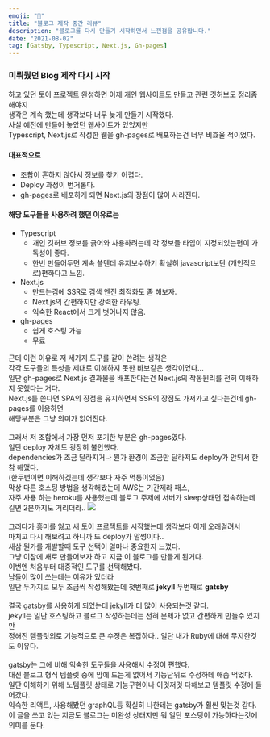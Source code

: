 ```yaml
---
emoji: "🚧"
title: "블로그 제작 중간 리뷰"
description: "블로그를 다시 만들기 시작하면서 느낀점을 공유합니다."
date: "2021-08-02"
tag: [Gatsby, Typescript, Next.js, Gh-pages]
---
```


### 미뤄뒀던 Blog 제작 다시 시작

하고 있던 토이 프로젝트 완성하면 이제 개인 웹사이트도 만들고 관련 깃허브도 정리좀 해야지
<br>생각은 계속 했는데 생각보다 너무 늦게 만들기 시작했다.
<br>사실 예전에 만들어 놓았던 웹사이트가 있었지만
<br>Typescript, Next.js로 작성한 웹을 gh-pages로 배포하는건 너무 비효율 적이었다.

#### 대표적으로

- 조합이 흔하지 않아서 정보를 찾기 어렵다.
- Deploy 과정이 번거롭다.
- gh-pages로 배포하게 되면 Next.js의 장점이 많이 사라진다.

#### 해당 도구들을 사용하려 했던 이유로는

- Typescript
  - 개인 깃허브 정보를 긁어와 사용하려는데 각 정보들 타입이 지정되있는편이 가독성이 좋다.
  - 한번 만들어두면 계속 쓸텐데 유지보수하기 확실히 javascript보단 (개인적으로)편하다고 느낌.
- Next.js
  - 만드는김에 SSR로 검색 엔진 최적화도 좀 해보자.
  - Next.js의 간편하지만 강력한 라우팅.
  - 익숙한 React에서 크게 벗어나지 않음.
- gh-pages
  - 쉽게 호스팅 가능
  - 무료

근데 이런 이유로 저 세가지 도구를 같이 쓴려는 생각은
<br> 각각 도구들의 특성을 제대로 이해하지 못한 바보같은 생각이었다...
<br> 일단 gh-pages로 Next.js 결과물을 배포한다는건 Next.js의 작동원리를 전혀 이해하지 못했다는 거다.
<br> Next.js를 쓴다면 SPA의 장점을 유지하면서 SSR의 장점도 가저가고 싶다는건데 gh-pages를 이용하면
<br> 해당부분은 그냥 의미가 없어진다.
<br>
<br> 그래서 저 조합에서 가장 먼저 포기한 부분은 gh-pages였다.
<br> 일단 deploy 자체도 굉장히 불안했다.
<br> dependencies가 조금 달라지거나 뭔가 환경이 조금만 달라저도 deploy가 안되서 한참 해맸다.
<br> (한두번이면 이해하겠는데 생각보다 자주 먹통이었음)
<br> 막상 다른 호스팅 방법을 생각해봤는데 AWS는 기간제라 패스,
<br> 자주 사용 하는 heroku를 사용했는데 블로그 주제에 서버가 sleep상태면 접속하는데 길면 2분까지도 거리더라..
<img src="https://user-images.githubusercontent.com/71566740/127860807-f71abfee-46ed-4855-a6d1-27c12c61cd45.jpg" class="smallImg"/>
<br>
<br>그러다가 흥미를 잃고 새 토이 프로젝트를 시작했는데 생각보다 이게 오래걸려서
<br>마치고 다시 해보려고 하니까 또 deploy가 말썽이다..
<br>새삼 뭔가를 개발할때 도구 선택이 얼마나 중요한지 느꼈다.
<br>그냥 이참에 새로 만들어보자 하고 지금 이 블로그를 만들게 된거다.
<br>이번엔 처음부터 대중적인 도구를 선택해봤다.
<br>남들이 많이 쓰는데는 이유가 있더라
<br>일단 두가지로 모두 조금씩 작성해봤는데 첫번째로 **jekyll** 두번째로 **gatsby**
<br>
<br>결국 gatsby를 사용하게 되었는데 jekyll가 더 많이 사용되는것 같다.
<br>jekyll는 일단 호스팅하고 블로그 작성하는데는 전혀 문제가 없고 간편하게 만들수 있지만
<br>정해진 템플릿외로 기능적으로 큰 수정은 복잡하다.. 일단 내가 Ruby에 대해 무지한것도 이유다.
<br>
<br>gatsby는 그에 비해 익숙한 도구들을 사용해서 수정이 편했다.
<br>대신 블로그 형식 템플릿 중에 맘에 드는게 없어서 기능단위로 수정하데 애좀 먹었다.
<br>일단 이해하기 위해 노템플릿 상태로 기능구현이나 이것저것 다해보고 템플릿 수정에 들어갔다.
<br>익숙한 리액트, 사용해봤던 graphQL등 확실히 나한테는 gatsby가 훨씬 맞는것 같다.
<br>이 글을 쓰고 있는 지금도 블로그는 미완성 상태지만 뭐 일단 포스팅이 가능하다는것에 의미를 둔다.
